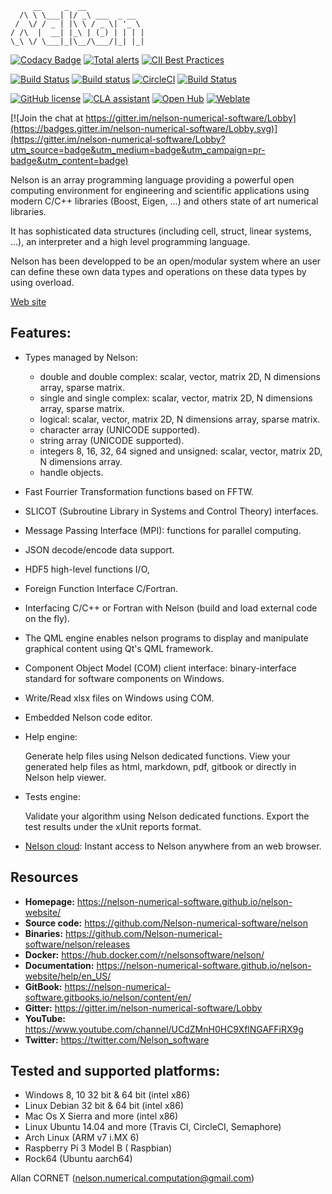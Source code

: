 
         __     _  __
      /\ \ \___| |/ _\ ___  _ __
     /  \/ / _ | |\ \ / _ \| '_ \
    / /\  |  __| |_\ | (_) | | | |
    \_\ \/ \___|_|\__/\___/|_| |_|

[![Codacy Badge](https://api.codacy.com/project/badge/Grade/8865bc705b2d459c839b169e580d0526)](https://www.codacy.com/app/Nelson-numerical-software/nelson?utm_source=github.com&utm_medium=referral&utm_content=Nelson-numerical-software/nelson&utm_campaign=badger)
[![Total alerts](https://img.shields.io/lgtm/grade/cpp/g/Nelson-numerical-software/nelson.svg?logo=lgtm&logoWidth=18)](https://lgtm.com/projects/g/Nelson-numerical-software/nelson/alerts/)
[![CII Best Practices](https://bestpractices.coreinfrastructure.org/projects/602/badge)](https://bestpractices.coreinfrastructure.org/projects/602)

[![Build Status](https://travis-ci.org/Nelson-numerical-software/nelson.svg?branch=master)](https://travis-ci.org/Nelson-numerical-software/nelson)
[![Build status](https://ci.appveyor.com/api/projects/status/github/Nelson-numerical-software/nelson?svg=true)](https://ci.appveyor.com/project/Nelson-numerical-software/nelson)
[![CircleCI](https://circleci.com/gh/Nelson-numerical-software/nelson/tree/master.svg?style=svg)](https://circleci.com/gh/Nelson-numerical-software/nelson/tree/master)
[![Build Status](https://semaphoreci.com/api/v1/nelson-numerical-software/nelson/branches/master/badge.svg)](https://semaphoreci.com/nelson-numerical-software/nelson)

[![GitHub license](https://img.shields.io/badge/license-GPL2-blue.svg)](https://github.com/Nelson-numerical-software/nelson/blob/master/COPYING.md)
[![CLA assistant](https://cla-assistant.io/readme/badge/Nelson-numerical-software/nelson)](https://cla-assistant.io/Nelson-numerical-software/nelson)
[![Open Hub](https://img.shields.io/badge/Open-Hub-blue.svg)](https://www.openhub.net/p/nelson-interpreter)
[![Weblate](https://img.shields.io/badge/Weblate--green.svg)](https://hosted.weblate.org/projects/nelson/)

[![Join the chat at https://gitter.im/nelson-numerical-software/Lobby](https://badges.gitter.im/nelson-numerical-software/Lobby.svg)](https://gitter.im/nelson-numerical-software/Lobby?utm_source=badge&utm_medium=badge&utm_campaign=pr-badge&utm_content=badge)

Nelson is an array programming language providing a powerful open computing environment for 
engineering and scientific applications using modern C/C++ libraries (Boost, Eigen, …)
and others state of art numerical libraries.

It has sophisticated data structures (including cell, struct, linear systems, …),
an interpreter and a high level programming language.

Nelson has been developped to be an open/modular system where an user can define 
these own data types and operations on these data types by using overload.

[Web site](https://nelson-numerical-software.github.io/nelson-website/)


## Features:

- Types managed by Nelson:
  * double and double complex: scalar, vector, matrix 2D, N dimensions array, sparse matrix.
  * single and single complex: scalar, vector, matrix 2D, N dimensions array, sparse matrix. 
  * logical: scalar, vector, matrix 2D, N dimensions array, sparse matrix.
  * character array (UNICODE supported).
  * string array (UNICODE supported).
  * integers 8, 16, 32, 64 signed and unsigned: scalar, vector, matrix 2D, N dimensions array.
  * handle objects.

- Fast Fourrier Transformation functions based on FFTW. 

- SLICOT (Subroutine Library in Systems and Control Theory) interfaces.

- Message Passing Interface (MPI): functions for parallel computing.

- JSON decode/encode data support.

- HDF5 high-level functions I/O,

- Foreign Function Interface C/Fortran.

- Interfacing C/C++ or Fortran with Nelson (build and load external code on the fly).

- The QML engine enables nelson programs to display and manipulate graphical content using Qt's QML framework.

- Component Object Model (COM) client interface: binary-interface standard for software components on Windows.

- Write/Read xlsx files on Windows using COM.

- Embedded Nelson code editor.

- Help engine: 

  Generate help files using Nelson dedicated functions.
 View your generated help files as html, markdown, pdf, gitbook or directly in Nelson help viewer.

- Tests engine:
  
  Validate your algorithm using Nelson dedicated functions.
 Export the test results under the xUnit reports format.

 - [Nelson cloud](https://www.npmjs.com/package/nelson-cloud):
   Instant access to Nelson anywhere from an web browser. 


## Resources

- **Homepage:** <https://nelson-numerical-software.github.io/nelson-website/>
- **Source code:** <https://github.com/Nelson-numerical-software/nelson>
- **Binaries:** <https://github.com/Nelson-numerical-software/nelson/releases>
- **Docker:** <https://hub.docker.com/r/nelsonsoftware/nelson/>
- **Documentation:** <https://nelson-numerical-software.github.io/nelson-website/help/en_US/>
- **GitBook:**
<https://nelson-numerical-software.gitbooks.io/nelson/content/en/>
- **Gitter:** <https://gitter.im/nelson-numerical-software/Lobby>
- **YouTube:** <https://www.youtube.com/channel/UCdZMnH0HC9XflNGAFFiRX9g>
- **Twitter:** <https://twitter.com/Nelson_software>


## Tested and supported platforms:
- Windows 8, 10 32 bit & 64 bit (intel x86)
- Linux Debian 32 bit & 64 bit (intel x86)
- Mac Os X Sierra and more (intel x86)
- Linux Ubuntu 14.04 and more (Travis CI, CircleCI, Semaphore)
- Arch Linux (ARM v7 i.MX 6)
- Raspberry Pi 3 Model B ( Raspbian)
- Rock64 (Ubuntu aarch64)


Allan CORNET (nelson.numerical.computation@gmail.com)

